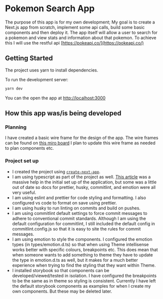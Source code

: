 # Pokemon Search App

The purpose of this app is for my own development; My goal is to create a Next.js app from scratch, implement some api calls, build some basic components and then deploy it. The app itself will allow a user to search for a pokemon and view stats and information about that pokemon. To achieve this I will use the restful api [https://pokeapi.co/](https://pokeapi.co/)

## Getting Started

The project uses yarn to install dependencies.

To run the development server:

```bash
yarn dev
```

You can the open the app at [http://localhost:3000](http://localhost:3000)

## How this app was/is being developed

### Planning

I have created a basic wire frame for the design of the app. The wire frames can be found on [this miro board](https://miro.com/app/board/uXjVPvIw5n8=/)
I plan to update this wire frame as needed to plan components etc.

### Project set up

- I created the project using [`create-next-app`](https://github.com/vercel/next.js/tree/canary/packages/create-next-app).
- I am using typescript as part of the project as well.
  [This article](https://dev.to/alexeagleson/how-to-build-scalable-architecture-for-your-nextjs-project-2pb7) was a massive help in the initial set up of the application, but some was a little out of date so docs for prettier, husky, commitlint, and emotion were all very useful.
- I am using eslint and prettier for code styling and formatting. I also configured vs code to format on save using prettier.
- I am using husky to run linting on commits and build on pushes.
- I am using commitlint default settings to force commit messages to adhere to conventional commit standards. Although I am using the default configuration for commitlint, I still included the default config in commitlint.config.js so that it is easy to site the rules for commit messages.
- I am using emotion to style the components. I configured the emotion types (in types/emotion.d.ts) so that when using Theme intellisense works better with specific colours, breakpoints etc. This does mean that when someone wants to add something to theme they have to update the type in emotion.d.ts as well, but it makes for a much better experience when trying to find the styling that they want within Theme.
- I installed storybook so that components can be developed/viewed/tested in isolation. I have configured the breakpoints to be the same as in theme so styling is consistent. Currently I have left the default storybook components as examples for when I create my own components. But these may be deleted later.
